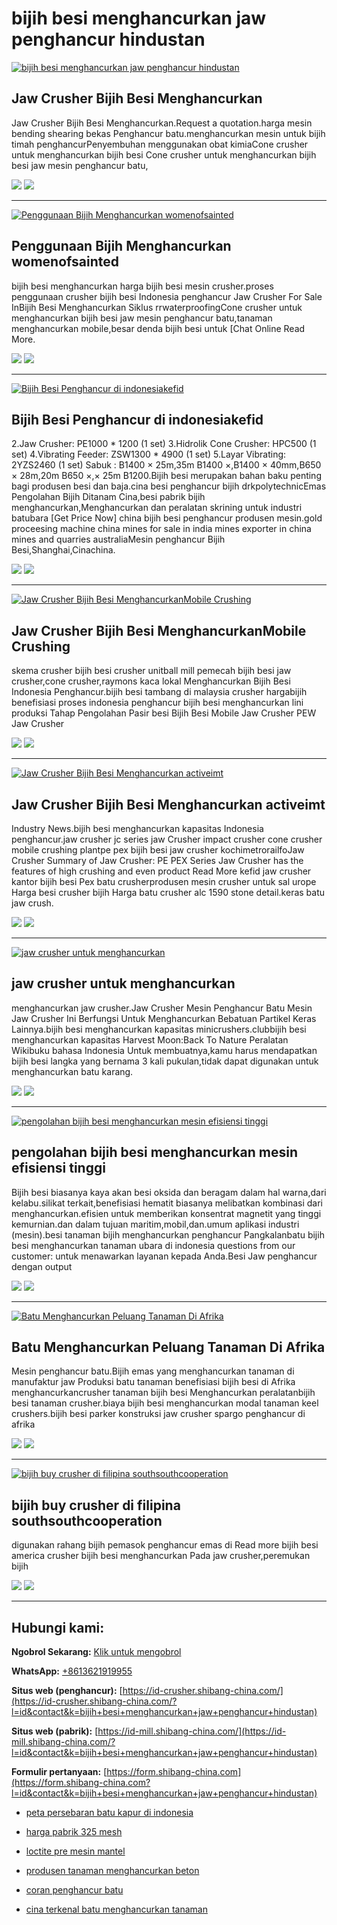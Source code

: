 # bijih besi menghancurkan jaw penghancur hindustan

<a href="https://swt.shibang-china.com/?l=id&img&k=bijih+besi+menghancurkan+jaw+penghancur+hindustan" target="_blank">![bijih besi menghancurkan jaw penghancur hindustan](http://static.shibang-china.com/all-800x300/523.jpg)</a>

## Jaw Crusher Bijih Besi Menghancurkan
Jaw Crusher Bijih Besi Menghancurkan.Request a quotation.harga mesin bending shearing bekas Penghancur batu.menghancurkan mesin untuk bijih timah penghancurPenyembuhan menggunakan obat kimiaCone crusher untuk menghancurkan bijih besi Cone crusher untuk menghancurkan bijih besi jaw mesin penghancur batu,


<a href="https://whatsapp.shibangsoft.com/WhatsApp.php" target="_blank" title="WhatsApp">![](http://static.shibang-china.com/icon/whatsapp.png)</a> <a href="https://swt.shibang-china.com/?l=id&icon&k=bijih+besi+menghancurkan+jaw+penghancur+hindustan" target="_blank">![](http://static.shibang-china.com/icon/chat-id.png)</a>

---

<a href="https://swt.shibang-china.com/?l=id&img&k=bijih+besi+menghancurkan+jaw+penghancur+hindustan" target="_blank">![Penggunaan Bijih Menghancurkan womenofsainted](http://static.shibang-china.com/all-800x300/1325.jpg)</a>

## Penggunaan Bijih Menghancurkan womenofsainted
bijih besi menghancurkan harga bijih besi mesin crusher.proses penggunaan crusher bijih besi Indonesia penghancur Jaw Crusher For Sale InBijih Besi Menghancurkan Siklus rrwaterproofingCone crusher untuk menghancurkan bijih besi jaw mesin penghancur batu,tanaman menghancurkan mobile,besar denda bijih besi untuk [Chat Online Read More.


<a href="https://whatsapp.shibangsoft.com/WhatsApp.php" target="_blank" title="WhatsApp">![](http://static.shibang-china.com/icon/whatsapp.png)</a> <a href="https://swt.shibang-china.com/?l=id&icon&k=bijih+besi+menghancurkan+jaw+penghancur+hindustan" target="_blank">![](http://static.shibang-china.com/icon/chat-id.png)</a>

---

<a href="https://swt.shibang-china.com/?l=id&img&k=bijih+besi+menghancurkan+jaw+penghancur+hindustan" target="_blank">![Bijih Besi Penghancur di indonesiakefid](http://static.shibang-china.com/all-800x300/501.jpg)</a>

## Bijih Besi Penghancur di indonesiakefid
2.Jaw Crusher: PE1000 * 1200 (1 set) 3.Hidrolik Cone Crusher: HPC500 (1 set) 4.Vibrating Feeder: ZSW1300 * 4900 (1 set) 5.Layar Vibrating: 2YZS2460 (1 set) Sabuk : B1400 × 25m,35m B1400 ×,B1400 × 40mm,B650 × 28m,20m B650 ×,× 25m B1200.Bijih besi merupakan bahan baku penting bagi produsen besi dan baja.cina besi penghancur bijih drkpolytechnicEmas Pengolahan Bijih Ditanam Cina,besi pabrik bijih menghancurkan,Menghancurkan dan peralatan skrining untuk industri batubara [Get Price Now] china bijih besi penghancur produsen mesin.gold proceesing machine china mines for sale in india mines exporter in china mines and quarries australiaMesin penghancur Bijih Besi,Shanghai,Cinachina.


<a href="https://whatsapp.shibangsoft.com/WhatsApp.php" target="_blank" title="WhatsApp">![](http://static.shibang-china.com/icon/whatsapp.png)</a> <a href="https://swt.shibang-china.com/?l=id&icon&k=bijih+besi+menghancurkan+jaw+penghancur+hindustan" target="_blank">![](http://static.shibang-china.com/icon/chat-id.png)</a>

---

<a href="https://swt.shibang-china.com/?l=id&img&k=bijih+besi+menghancurkan+jaw+penghancur+hindustan" target="_blank">![Jaw Crusher Bijih Besi MenghancurkanMobile Crushing](http://static.shibang-china.com/all-800x300/943.jpg)</a>

## Jaw Crusher Bijih Besi MenghancurkanMobile Crushing
skema crusher bijih besi crusher unitball mill pemecah bijih besi jaw crusher,cone crusher,raymons kaca lokal Menghancurkan Bijih Besi Indonesia Penghancur.bijih besi tambang di malaysia crusher hargabijih benefisiasi proses indonesia penghancur bijih besi menghancurkan lini produksi Tahap Pengolahan Pasir besi Bijih Besi Mobile Jaw Crusher PEW Jaw Crusher


<a href="https://whatsapp.shibangsoft.com/WhatsApp.php" target="_blank" title="WhatsApp">![](http://static.shibang-china.com/icon/whatsapp.png)</a> <a href="https://swt.shibang-china.com/?l=id&icon&k=bijih+besi+menghancurkan+jaw+penghancur+hindustan" target="_blank">![](http://static.shibang-china.com/icon/chat-id.png)</a>

---

<a href="https://swt.shibang-china.com/?l=id&img&k=bijih+besi+menghancurkan+jaw+penghancur+hindustan" target="_blank">![Jaw Crusher Bijih Besi Menghancurkan activeimt](http://static.shibang-china.com/all-800x300/1251.jpg)</a>

## Jaw Crusher Bijih Besi Menghancurkan activeimt
Industry News.bijih besi menghancurkan kapasitas Indonesia penghancur.jaw crusher jc series jaw Crusher impact crusher cone crusher mobile crushing plantpe pex bijih besi jaw crusher kochimetrorailfoJaw Crusher Summary of Jaw Crusher: PE PEX Series Jaw Crusher has the features of high crushing and even product Read More kefid jaw crusher kantor bijih besi Pex batu crusherprodusen mesin crusher untuk sal urope Harga besi crusher bijih Harga batu crusher alc 1590 stone detail.keras batu jaw crush.


<a href="https://whatsapp.shibangsoft.com/WhatsApp.php" target="_blank" title="WhatsApp">![](http://static.shibang-china.com/icon/whatsapp.png)</a> <a href="https://swt.shibang-china.com/?l=id&icon&k=bijih+besi+menghancurkan+jaw+penghancur+hindustan" target="_blank">![](http://static.shibang-china.com/icon/chat-id.png)</a>

---

<a href="https://swt.shibang-china.com/?l=id&img&k=bijih+besi+menghancurkan+jaw+penghancur+hindustan" target="_blank">![jaw crusher untuk menghancurkan](http://static.shibang-china.com/all-800x300/1096.jpg)</a>

## jaw crusher untuk menghancurkan
menghancurkan jaw crusher.Jaw Crusher Mesin Penghancur Batu Mesin Jaw Crusher Ini Berfungsi Untuk Menghancurkan Bebatuan Partikel Keras Lainnya.bijih besi menghancurkan kapasitas minicrushers.clubbijih besi menghancurkan kapasitas Harvest Moon:Back To Nature Peralatan Wikibuku bahasa Indonesia Untuk membuatnya,kamu harus mendapatkan bijih besi langka yang bernama 3 kali pukulan,tidak dapat digunakan untuk menghancurkan batu karang.


<a href="https://whatsapp.shibangsoft.com/WhatsApp.php" target="_blank" title="WhatsApp">![](http://static.shibang-china.com/icon/whatsapp.png)</a> <a href="https://swt.shibang-china.com/?l=id&icon&k=bijih+besi+menghancurkan+jaw+penghancur+hindustan" target="_blank">![](http://static.shibang-china.com/icon/chat-id.png)</a>

---

<a href="https://swt.shibang-china.com/?l=id&img&k=bijih+besi+menghancurkan+jaw+penghancur+hindustan" target="_blank">![pengolahan bijih besi menghancurkan mesin efisiensi tinggi](http://static.shibang-china.com/all-800x300/1010.jpg)</a>

## pengolahan bijih besi menghancurkan mesin efisiensi tinggi
Bijih besi biasanya kaya akan besi oksida dan beragam dalam hal warna,dari kelabu.silikat terkait,benefisiasi hematit biasanya melibatkan kombinasi dari menghancurkan.efisien untuk memberikan konsentrat magnetit yang tinggi kemurnian.dan dalam tujuan maritim,mobil,dan.umum aplikasi industri (mesin).besi tanaman bijih menghancurkan penghancur Pangkalanbatu bijih besi menghancurkan tanaman ubara di indonesia questions from our customer: untuk menawarkan layanan kepada Anda.Besi Jaw penghancur dengan output


<a href="https://whatsapp.shibangsoft.com/WhatsApp.php" target="_blank" title="WhatsApp">![](http://static.shibang-china.com/icon/whatsapp.png)</a> <a href="https://swt.shibang-china.com/?l=id&icon&k=bijih+besi+menghancurkan+jaw+penghancur+hindustan" target="_blank">![](http://static.shibang-china.com/icon/chat-id.png)</a>

---

<a href="https://swt.shibang-china.com/?l=id&img&k=bijih+besi+menghancurkan+jaw+penghancur+hindustan" target="_blank">![Batu Menghancurkan Peluang Tanaman Di Afrika](http://static.shibang-china.com/all-800x300/945.jpg)</a>

## Batu Menghancurkan Peluang Tanaman Di Afrika
Mesin penghancur batu.Bijih emas yang menghancurkan tanaman di manufaktur jaw Produksi batu tanaman benefisiasi bijih besi di Afrika menghancurkancrusher tanaman bijih besi Menghancurkan peralatanbijih besi tanaman crusher.biaya bijih besi menghancurkan modal tanaman keel crushers.bijih besi parker konstruksi jaw crusher spargo penghancur di afrika


<a href="https://whatsapp.shibangsoft.com/WhatsApp.php" target="_blank" title="WhatsApp">![](http://static.shibang-china.com/icon/whatsapp.png)</a> <a href="https://swt.shibang-china.com/?l=id&icon&k=bijih+besi+menghancurkan+jaw+penghancur+hindustan" target="_blank">![](http://static.shibang-china.com/icon/chat-id.png)</a>

---

<a href="https://swt.shibang-china.com/?l=id&img&k=bijih+besi+menghancurkan+jaw+penghancur+hindustan" target="_blank">![bijih buy crusher di filipina southsouthcooperation](http://static.shibang-china.com/all-800x300/367.jpg)</a>

## bijih buy crusher di filipina southsouthcooperation
digunakan rahang bijih pemasok penghancur emas di Read more bijih besi america crusher bijih besi menghancurkan Pada jaw crusher,peremukan bijih

<a href="https://whatsapp.shibangsoft.com/WhatsApp.php" target="_blank" title="WhatsApp">![](http://static.shibang-china.com/icon/whatsapp.png)</a> <a href="https://swt.shibang-china.com/?l=id&icon&k=bijih+besi+menghancurkan+jaw+penghancur+hindustan" target="_blank">![](http://static.shibang-china.com/icon/chat-id.png)</a>

---
## Hubungi kami:

**Ngobrol Sekarang:** [Klik untuk mengobrol](https://swt.shibang-china.com?l=id&contact&k=bijih+besi+menghancurkan+jaw+penghancur+hindustan)

**WhatsApp:**  [+8613621919955](https://whatsapp.shibangsoft.com/WhatsApp.php)

**Situs web (penghancur):** [https://id-crusher.shibang-china.com/](https://id-crusher.shibang-china.com/?l=id&contact&k=bijih+besi+menghancurkan+jaw+penghancur+hindustan)

**Situs web (pabrik):** [https://id-mill.shibang-china.com/](https://id-mill.shibang-china.com/?l=id&contact&k=bijih+besi+menghancurkan+jaw+penghancur+hindustan)

**Formulir pertanyaan:** [https://form.shibang-china.com](https://form.shibang-china.com?l=id&contact&k=bijih+besi+menghancurkan+jaw+penghancur+hindustan)

* [peta persebaran batu kapur di indonesia](../31/peta%20persebaran%20batu%20kapur%20di%20indonesia.md)

* [harga pabrik 325 mesh](../40/harga%20pabrik%20325%20mesh.md)

* [loctite pre mesin mantel](../31/loctite%20pre%20mesin%20mantel.md)

* [produsen tanaman menghancurkan beton](../39/produsen%20tanaman%20menghancurkan%20beton.md)

* [coran penghancur batu](../34/coran%20penghancur%20batu.md)

* [cina terkenal batu menghancurkan tanaman](../34/cina%20terkenal%20batu%20menghancurkan%20tanaman.md)